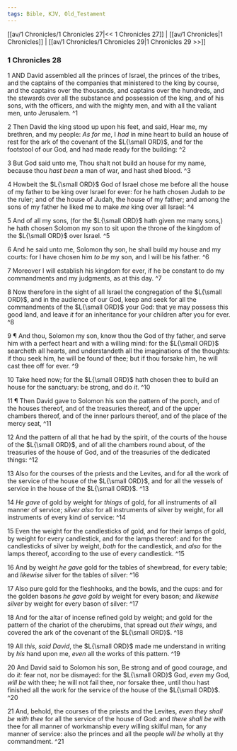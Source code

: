 ```yaml
---
tags: Bible, KJV, Old_Testament
---
```


[[av/1 Chronicles/1 Chronicles 27|<< 1 Chronicles 27]] | [[av/1 Chronicles|1 Chronicles]] | [[av/1 Chronicles/1 Chronicles 29|1 Chronicles 29 >>]]

### 1 Chronicles 28

1 AND David assembled all the princes of Israel, the princes of the tribes, and the captains of the companies that ministered to the king by course, and the captains over the thousands, and captains over the hundreds, and the stewards over all the substance and possession of the king, and of his sons, with the officers, and with the mighty men, and with all the valiant men, unto Jerusalem. ^1

2 Then David the king stood up upon his feet, and said, Hear me, my brethren, and my people: _As_ _for_ _me_, I _had_ in mine heart to build an house of rest for the ark of the covenant of the $L{\small ORD}$, and for the footstool of our God, and had made ready for the building: ^2

3 But God said unto me, Thou shalt not build an house for my name, because thou _hast_ _been_ a man of war, and hast shed blood. ^3

4 Howbeit the $L{\small ORD}$ God of Israel chose me before all the house of my father to be king over Israel for ever: for he hath chosen Judah _to_ _be_ the ruler; and of the house of Judah, the house of my father; and among the sons of my father he liked me to make _me_ king over all Israel: ^4

5 And of all my sons, (for the $L{\small ORD}$ hath given me many sons,) he hath chosen Solomon my son to sit upon the throne of the kingdom of the $L{\small ORD}$ over Israel. ^5

6 And he said unto me, Solomon thy son, he shall build my house and my courts: for I have chosen him _to_ _be_ my son, and I will be his father. ^6

7 Moreover I will establish his kingdom for ever, if he be constant to do my commandments and my judgments, as at this day. ^7

8 Now therefore in the sight of all Israel the congregation of the $L{\small ORD}$, and in the audience of our God, keep and seek for all the commandments of the $L{\small ORD}$ your God: that ye may possess this good land, and leave _it_ for an inheritance for your children after you for ever. ^8

9 ¶ And thou, Solomon my son, know thou the God of thy father, and serve him with a perfect heart and with a willing mind: for the $L{\small ORD}$ searcheth all hearts, and understandeth all the imaginations of the thoughts: if thou seek him, he will be found of thee; but if thou forsake him, he will cast thee off for ever. ^9

10 Take heed now; for the $L{\small ORD}$ hath chosen thee to build an house for the sanctuary: be strong, and do _it_. ^10

11 ¶ Then David gave to Solomon his son the pattern of the porch, and of the houses thereof, and of the treasuries thereof, and of the upper chambers thereof, and of the inner parlours thereof, and of the place of the mercy seat, ^11

12 And the pattern of all that he had by the spirit, of the courts of the house of the $L{\small ORD}$, and of all the chambers round about, of the treasuries of the house of God, and of the treasuries of the dedicated things: ^12

13 Also for the courses of the priests and the Levites, and for all the work of the service of the house of the $L{\small ORD}$, and for all the vessels of service in the house of the $L{\small ORD}$. ^13

14 _He_ _gave_ of gold by weight for _things_ of gold, for all instruments of all manner of service; _silver_ _also_ for all instruments of silver by weight, for all instruments of every kind of service: ^14

15 Even the weight for the candlesticks of gold, and for their lamps of gold, by weight for every candlestick, and for the lamps thereof: and for the candlesticks of silver by weight, _both_ for the candlestick, and _also_ for the lamps thereof, according to the use of every candlestick. ^15

16 And by weight _he_ _gave_ gold for the tables of shewbread, for every table; and _likewise_ silver for the tables of silver: ^16

17 Also pure gold for the fleshhooks, and the bowls, and the cups: and for the golden basons _he_ _gave_ _gold_ by weight for every bason; and _likewise_ _silver_ by weight for every bason of silver: ^17

18 And for the altar of incense refined gold by weight; and gold for the pattern of the chariot of the cherubims, that spread out _their_ _wings_, and covered the ark of the covenant of the $L{\small ORD}$. ^18

19 All _this_, _said_ _David_, the $L{\small ORD}$ made me understand in writing by _his_ hand upon me, _even_ all the works of this pattern. ^19

20 And David said to Solomon his son, Be strong and of good courage, and do _it:_ fear not, nor be dismayed: for the $L{\small ORD}$ God, _even_ my God, _will_ _be_ with thee; he will not fail thee, nor forsake thee, until thou hast finished all the work for the service of the house of the $L{\small ORD}$. ^20

21 And, behold, the courses of the priests and the Levites, _even_ _they_ _shall_ _be_ _with_ _thee_ for all the service of the house of God: and _there_ _shall_ _be_ with thee for all manner of workmanship every willing skilful man, for any manner of service: also the princes and all the people _will_ _be_ wholly at thy commandment. ^21
